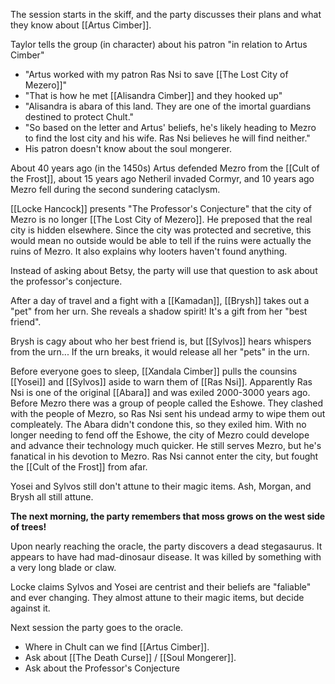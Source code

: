 The session starts in the skiff, and the party discusses their plans and what they know about [[Artus Cimber]].

Taylor tells the group (in character) about his patron "in relation to Artus Cimber"
- "Artus worked with my patron Ras Nsi to save [[The Lost City of Mezero]]"
- "That is how he met [[Alisandra Cimber]] and they hooked up"
- "Alisandra is abara of this land. They are one of the imortal guardians destined to protect Chult."
- "So based on the letter and Artus' beliefs, he's likely heading to Mezro to find the lost city and his wife. Ras Nsi believes he will find neither."
- His patron doesn't know about the soul mongerer.

About 40 years ago (in the 1450s) Artus defended Mezro from the [[Cult of the Frost]], about 15 years ago Netheril invaded Cormyr, and 10 years ago Mezro fell during the second sundering cataclysm.

[[Locke Hancock]] presents "The Professor's Conjecture" that the city of Mezro is no longer [[The Lost City of Mezero]]. He preposed that the real city is hidden elsewhere. Since the city was protected and secretive, this would mean no outside would be able to tell if the ruins were actually the ruins of Mezro. It also explains why looters haven't found anything.

Instead of asking about Betsy, the party will use that question to ask about the professor's conjecture.

After a day of travel and a fight with a [[Kamadan]], [[Brysh]] takes out a "pet" from her urn. She reveals a shadow spirit! It's a gift from her "best friend".

Brysh is cagy about who her best friend is, but [[Sylvos]] hears whispers from the urn... If the urn breaks, it would release all her "pets" in the urn.

Before everyone goes to sleep, [[Xandala Cimber]] pulls the counsins [[Yosei]] and [[Sylvos]] aside to warn them of [[Ras Nsi]]. Apparently Ras Nsi is one of the original [[Abara]] and was exiled 2000-3000 years ago. Before Mezro there was a group of people called the Eshowe. They clashed with the people of Mezro, so Ras Nsi sent his undead army to wipe them out compleately. The Abara didn't condone this, so they exiled him. With no longer needing to fend off the Eshowe, the city of Mezro could develope and advance their technology much quicker. He still serves Mezro, but he's fanatical in his devotion to Mezro. Ras Nsi cannot enter the city, but fought the [[Cult of the Frost]] from afar.

Yosei and Sylvos still don't attune to their magic items. Ash, Morgan, and Brysh all still attune.

**The next morning, the party remembers that moss grows on the west side of trees!**

Upon nearly reaching the oracle, the party discovers a dead stegasaurus. It appears to have had mad-dinosaur disease. It was killed by something with a very long blade or claw.

Locke claims Sylvos and Yosei are centrist and their beliefs are "faliable" and ever changing. They almost attune to their magic items, but decide against it.

Next session the party goes to the oracle.
- Where in Chult can we find [[Artus Cimber]].
- Ask about [[The Death Curse]] / [[Soul Mongerer]].
- Ask about the Professor's Conjecture
